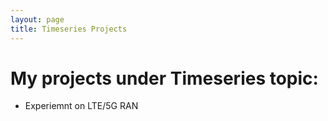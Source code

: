 ```yaml
---
layout: page
title: Timeseries Projects
---
```


# My projects under Timeseries topic:

* Experiemnt on LTE/5G RAN